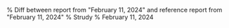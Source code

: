 % Diff between report from "February 11, 2024" and reference report from "February 11, 2024"
% Strudy
% February 11, 2024


